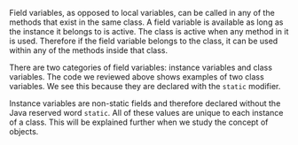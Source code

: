 Field variables, as opposed to local variables, can be called in any of the methods that exist in the same class. A field variable is available as long as the instance it belongs to is active. The class is active when any method in it is used. Therefore if the field variable belongs to the class, it can be used within any of the methods inside that class.

There are two categories of field variables: instance variables and class variables. The code we reviewed above shows examples of two class variables. We see this because they are declared with the `static` modifier.

Instance variables are non-static fields and therefore declared without the Java reserved word `static`. All of these values are unique to each instance of a class. This will be explained further when we study the concept of objects.

